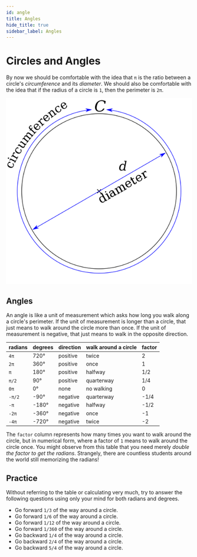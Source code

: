 ```yaml
---
id: angle
title: Angles
hide_title: true
sidebar_label: Angles
---
```


# Circles and Angles

By now we should be comfortable with the idea that `π` is the ratio between a
circle's _circumference_ and its _diameter_. We should also be comfortable with
the idea that if the radius of a circle is `1`, then the perimeter is `2π`.

![pi-ratio](/img/pi-ratio.png)

## Angles

An angle is like a unit of measurement which asks how long you walk along a
circle's perimeter. If the unit of measurement is longer than a circle, that 
just means to walk around the circle more than once. If the unit of measurement
is negative, that just means to walk in the opposite direction.

radians  | degrees | direction | walk around a circle | factor
-------  | ------- | --------- | -------------------- | ------
`4π`     |  720°   | positive  | twice                | 2
`2π`     |  360°   | positive  | once                 | 1
`π`      |  180°   | positive  | halfway              | 1/2
`π/2`    |  90°    | positive  | quarterway           | 1/4
`0π`     |  0°     | none      | no walking           | 0
`-π/2`   | -90°    | negative  | quarterway           | -1/4
`-π`     | -180°   | negative  | halfway              | -1/2
`-2π`    | -360°   | negative  | once                 | -1
`-4π`    | -720°   | negative  | twice                | -2

The `factor` column represents how many times you want to walk around the
circle, but in numerical form, where a factor of `1` means to walk around the
circle once. You might observe from this table that you need merely 
_double the factor to get the radians_. Strangely, there are countless students
around the world still memorizing the radians!

## Practice

Without referring to the table or calculating very much, try to answer the
following questions using only your mind for both radians and degrees.

* Go forward `1/3` of the way around a circle.
* Go forward `1/6` of the way around a circle.
* Go forward `1/12` of the way around a circle.
* Go forward `1/360` of the way around a circle.
* Go backward `1/4` of the way around a circle.
* Go backward `2/4` of the way around a circle.
* Go backward `5/4` of the way around a circle.
